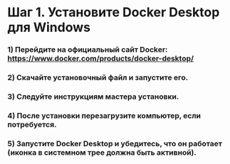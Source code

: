 # Шаг 1. Установите Docker Desktop для Windows


### 1) Перейдите на официальный сайт Docker: https://www.docker.com/products/docker-desktop/
### 2) Скачайте установочный файл и запустите его.
### 3) Следуйте инструкциям мастера установки.
### 4) После установки перезагрузите компьютер, если потребуется.
### 5) Запустите Docker Desktop и убедитесь, что он работает (иконка в системном трее должна быть активной).
